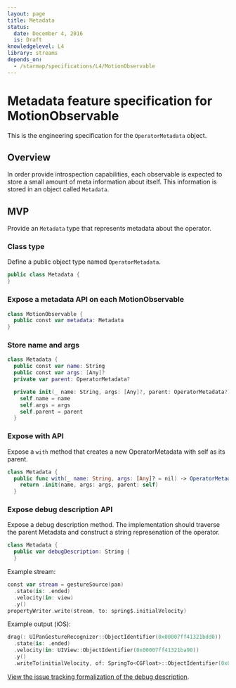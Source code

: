 ```yaml
---
layout: page
title: Metadata
status:
  date: December 4, 2016
  is: Draft
knowledgelevel: L4
library: streams
depends_on:
  - /starmap/specifications/L4/MotionObservable
---
```


# Metadata feature specification for MotionObservable

This is the engineering specification for the `OperatorMetadata` object.

## Overview

In order provide introspection capabilities, each observable is expected to store a small amount of
meta information about itself. This information is stored in an object called `Metadata`.

## MVP

Provide an `Metadata` type that represents metadata about the operator.

### Class type

Define a public object type named `OperatorMetadata`.

```swift
public class Metadata {
}
```

### Expose a metadata API on each MotionObservable

```swift
class MotionObservable {
  public const var metadata: Metadata
}
```

### Store name and args

```swift
class Metadata {
  public const var name: String
  public const var args: [Any]?
  private var parent: OperatorMetadata?

  private init(_ name: String, args: [Any]?, parent: OperatorMetadata?) {
    self.name = name
    self.args = args
    self.parent = parent
  }
```

### Expose with API

Expose a `with` method that creates a new OperatorMetadata with self as its parent.

```swift
class Metadata {
  public func with(_ name: String, args: [Any]? = nil) -> OperatorMetadata {
    return .init(name, args: args, parent: self)
  }
```

### Expose debug description API

Expose a debug description method. The implementation should traverse the parent Metadata and
construct a string represenation of the operator.

```swift
class Metadata {
  public var debugDescription: String {
  }
```

Example stream:

```swift
const var stream = gestureSource(pan)
  .state(is: .ended)
  .velocity(in: view)
  .y()
propertyWriter.write(stream, to: spring$.initialVelocity)
```

Example output (iOS):

```swift
drag(: UIPanGestureRecognizer::ObjectIdentifier(0x00007ff41321bdd0))
  .state(is: .ended)
  .velocity(in: UIView::ObjectIdentifier(0x00007ff41321ba90))
  .y()
  .writeTo(initialVelocity, of: SpringTo<CGFloat>::ObjectIdentifier(0x0000600000666800))
```

[View the issue tracking formalization of the debug description](https://github.com/material-motion/starmap/issues/90).
